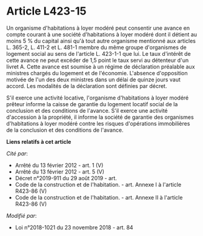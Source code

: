 # Article L423-15

Un organisme d'habitations à loyer modéré peut consentir une avance en compte courant à une société d'habitations à loyer
modéré dont il détient au moins 5 % du capital ainsi qu'à tout autre organisme mentionné aux articles L. 365-2, L. 411-2 et
L. 481-1 membre du même groupe d'organismes de logement social au sens de l'article L. 423-1-1 que lui. Le taux d'intérêt de
cette avance ne peut excéder de 1,5 point le taux servi au détenteur d'un livret A. Cette avance est soumise à un régime de
déclaration préalable aux ministres chargés du logement et de l'économie. L'absence d'opposition motivée de l'un des deux
ministres dans un délai de quinze jours vaut accord. Les modalités de la déclaration sont définies par décret.

S'il exerce une activité locative, l'organisme d'habitations à loyer modéré prêteur informe la caisse de garantie du logement
locatif social de la conclusion et des conditions de l'avance. S'il exerce une activité d'accession à la propriété, il
informe la société de garantie des organismes d'habitations à loyer modéré contre les risques d'opérations immobilières de la
conclusion et des conditions de l'avance.

**Liens relatifs à cet article**

_Cité par_:

  - Arrêté du 13 février 2012 - art. 1 (V)
  - Arrêté du 13 février 2012 - art. 5 (V)
  - Décret n°2019-911 du 29 août 2019 - art.
  - Code de la construction et de l'habitation. - art. Annexe I à l'article R423-86 (V)
  - Code de la construction et de l'habitation. - art. Annexe II à l'article R423-86 (V)

_Modifié par_:

  - Loi n°2018-1021 du 23 novembre 2018 - art. 84
